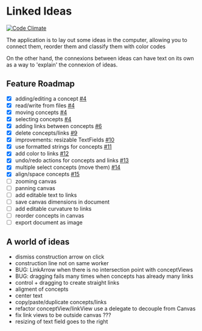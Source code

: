# Linked Ideas

[![Code Climate](https://codeclimate.com/github/fespinoza/linked-ideas-osx/badges/gpa.svg)](https://codeclimate.com/github/fespinoza/linked-ideas-osx)

The application is to lay out some ideas in the computer, allowing you to
connect them, reorder them and classify them with color codes

On the other hand, the connexions between ideas can have text on its own as a
way to 'explain' the connexion of ideas.

## Feature Roadmap

- [x] adding/editing a concept [#4](https://github.com/fespinoza/linked-ideas-osx/pull/4)
- [x] read/write from files [#4](https://github.com/fespinoza/linked-ideas-osx/pull/4)
- [x] moving concepts [#4](https://github.com/fespinoza/linked-ideas-osx/pull/4)
- [x] selecting concepts [#4](https://github.com/fespinoza/linked-ideas-osx/pull/4)
- [x] adding links between concepts [#6](https://github.com/fespinoza/linked-ideas-osx/pull/6)
- [x] delete concepts/links [#9](https://github.com/fespinoza/linked-ideas-osx/pull/9)
- [x] improvements: resizable TextFields [#10](https://github.com/fespinoza/linked-ideas-osx/pull/10)
- [x] use formatted strings for concepts [#11](https://github.com/fespinoza/linked-ideas-osx/pull/11)
- [x] add color to links [#12](https://github.com/fespinoza/linked-ideas-osx/pull/12)
- [x] undo/redo actions for concepts and links [#13](https://github.com/fespinoza/linked-ideas-osx/pull/13)
- [x] multiple select concepts (move them) [#14](https://github.com/fespinoza/linked-ideas-osx/pull/14)
- [x] align/space concepts [#15](https://github.com/fespinoza/linked-ideas-osx/pull/15)
- [ ] zooming canvas
- [ ] panning canvas
- [ ] add editable text to links
- [ ] save canvas dimensions in document
- [ ] add editable curvature to links
- [ ] reorder concepts in canvas
- [ ] export document as image

## A world of ideas

- dismiss construction arrow on click
- construction line not on same worker
- BUG: LinkArrow when there is no intersection point with conceptViews
- BUG: dragging fails many times when concepts has already many links
- control + dragging to create straight links
- aligment of concepts
- center text
- copy/paste/duplicate concepts/links
- refactor conceptView/linkView use a delegate to decouple from Canvas
- fix link views to be outside canvas ???
- resizing of text field goes to the right
